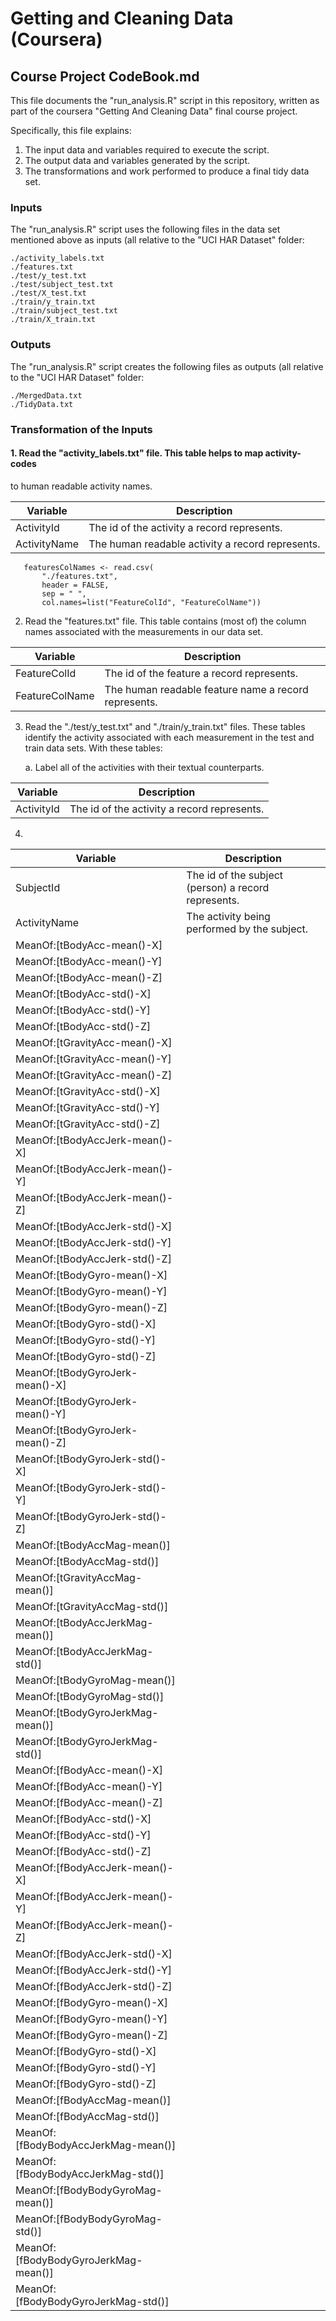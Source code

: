 
# Getting and Cleaning Data (Coursera)
## Course Project CodeBook.md

This file documents the "run_analysis.R" script in this repository, written
as part of the coursera "Getting And Cleaning Data" final course project.

Specifically, this file explains:

1. The input data and variables required to execute the script.
2. The output data and variables generated by the script.
3. The transformations and work performed to produce a final tidy data set.

### Inputs

The "run_analysis.R" script uses the following files in the data set mentioned
above as inputs (all relative to the "UCI HAR Dataset" folder:

    ./activity_labels.txt
    ./features.txt
    ./test/y_test.txt
    ./test/subject_test.txt
    ./test/X_test.txt
    ./train/y_train.txt
    ./train/subject_test.txt
    ./train/X_train.txt

### Outputs

The "run_analysis.R" script creates the following files as outputs (all
relative to the "UCI HAR Dataset" folder:

    ./MergedData.txt
    ./TidyData.txt

### Transformation of the Inputs

#### 1. Read the "activity_labels.txt" file.  This table helps to map activity-codes
   to human readable activity names.

   | Variable                             | Description                                         |
   |--------------------------------------|-----------------------------------------------------|
   | ActivityId                           | The id of the activity a record represents.         |
   | ActivityName                         | The human readable activity a record represents.    |

```
   featuresColNames <- read.csv(
       "./features.txt",
       header = FALSE,
       sep = " ",
       col.names=list("FeatureColId", "FeatureColName"))
```

2. Read the "features.txt" file.  This table contains (most of) the column 
   names associated with the measurements in our data set.

| Variable                             | Description                                         |
|--------------------------------------|-----------------------------------------------------|
| FeatureColId                         | The id of the feature a record represents.          |
| FeatureColName                       | The human readable feature name a record represents.| 

3. Read the "./test/y_test.txt" and "./train/y_train.txt" files.  These tables
   identify the activity associated with each measurement in the test and train 
   data sets.  With these tables:
   
   a. Label all of the activities with their textual counterparts.

| Variable                             | Description                                         |
|--------------------------------------|-----------------------------------------------------|
| ActivityId                           | The id of the activity a record represents.         |

4. 

| Variable                             | Description                                         |
|--------------------------------------|-----------------------------------------------------|
| SubjectId                            | The id of the subject (person) a record represents. |
| ActivityName                         | The activity being performed by the subject.        |
| MeanOf:[tBodyAcc-mean()-X]           |                                                |
| MeanOf:[tBodyAcc-mean()-Y]           |                                                |
| MeanOf:[tBodyAcc-mean()-Z]           |                                                |
| MeanOf:[tBodyAcc-std()-X]            |                                                |
| MeanOf:[tBodyAcc-std()-Y]            |                                                |
| MeanOf:[tBodyAcc-std()-Z]            |                                                |
| MeanOf:[tGravityAcc-mean()-X]        |                                                |
| MeanOf:[tGravityAcc-mean()-Y]        |                                                |
| MeanOf:[tGravityAcc-mean()-Z]        |                                                |
| MeanOf:[tGravityAcc-std()-X]         |                                                |
| MeanOf:[tGravityAcc-std()-Y]         |                                                |
| MeanOf:[tGravityAcc-std()-Z]         |                                                |
| MeanOf:[tBodyAccJerk-mean()-X]       |                                                |
| MeanOf:[tBodyAccJerk-mean()-Y]       |                                                |
| MeanOf:[tBodyAccJerk-mean()-Z]       |                                                |
| MeanOf:[tBodyAccJerk-std()-X]        |                                                |
| MeanOf:[tBodyAccJerk-std()-Y]        |                                                |
| MeanOf:[tBodyAccJerk-std()-Z]        |                                                |
| MeanOf:[tBodyGyro-mean()-X]          |                                                |
| MeanOf:[tBodyGyro-mean()-Y]          |                                                |
| MeanOf:[tBodyGyro-mean()-Z]          |                                                |
| MeanOf:[tBodyGyro-std()-X]           |                                                |
| MeanOf:[tBodyGyro-std()-Y]           |                                                |
| MeanOf:[tBodyGyro-std()-Z]           |                                                |
| MeanOf:[tBodyGyroJerk-mean()-X]      |                                                |
| MeanOf:[tBodyGyroJerk-mean()-Y]      |                                                |
| MeanOf:[tBodyGyroJerk-mean()-Z]      |                                                |
| MeanOf:[tBodyGyroJerk-std()-X]       |                                                |
| MeanOf:[tBodyGyroJerk-std()-Y]       |                                                |
| MeanOf:[tBodyGyroJerk-std()-Z]       |                                                |
| MeanOf:[tBodyAccMag-mean()]          |                                                |
| MeanOf:[tBodyAccMag-std()]           |                                                |
| MeanOf:[tGravityAccMag-mean()]       |                                                |
| MeanOf:[tGravityAccMag-std()]        |                                                |
| MeanOf:[tBodyAccJerkMag-mean()]      |                                                |
| MeanOf:[tBodyAccJerkMag-std()]       |                                                |
| MeanOf:[tBodyGyroMag-mean()]         |                                                |
| MeanOf:[tBodyGyroMag-std()]          |                                                |
| MeanOf:[tBodyGyroJerkMag-mean()]     |                                                |
| MeanOf:[tBodyGyroJerkMag-std()]      |                                                |
| MeanOf:[fBodyAcc-mean()-X]           |                                                |
| MeanOf:[fBodyAcc-mean()-Y]           |                                                |
| MeanOf:[fBodyAcc-mean()-Z]           |                                                |
| MeanOf:[fBodyAcc-std()-X]            |                                                |
| MeanOf:[fBodyAcc-std()-Y]            |                                                |
| MeanOf:[fBodyAcc-std()-Z]            |                                                |
| MeanOf:[fBodyAccJerk-mean()-X]       |                                                |
| MeanOf:[fBodyAccJerk-mean()-Y]       |                                                |
| MeanOf:[fBodyAccJerk-mean()-Z]       |                                                |
| MeanOf:[fBodyAccJerk-std()-X]        |                                                |
| MeanOf:[fBodyAccJerk-std()-Y]        |                                                |
| MeanOf:[fBodyAccJerk-std()-Z]        |                                                |
| MeanOf:[fBodyGyro-mean()-X]          |                                                |
| MeanOf:[fBodyGyro-mean()-Y]          |                                                |
| MeanOf:[fBodyGyro-mean()-Z]          |                                                |
| MeanOf:[fBodyGyro-std()-X]           |                                                |
| MeanOf:[fBodyGyro-std()-Y]           |                                                |
| MeanOf:[fBodyGyro-std()-Z]           |                                                |
| MeanOf:[fBodyAccMag-mean()]          |                                                |
| MeanOf:[fBodyAccMag-std()]           |                                                |
| MeanOf:[fBodyBodyAccJerkMag-mean()]  |                                                |
| MeanOf:[fBodyBodyAccJerkMag-std()]   |                                                |
| MeanOf:[fBodyBodyGyroMag-mean()]     |                                                |
| MeanOf:[fBodyBodyGyroMag-std()]      |                                                |
| MeanOf:[fBodyBodyGyroJerkMag-mean()] |                                                |
| MeanOf:[fBodyBodyGyroJerkMag-std()]  |                                                |
